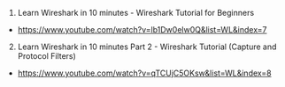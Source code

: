 1. Learn Wireshark in 10 minutes - Wireshark Tutorial for Beginners
- https://www.youtube.com/watch?v=lb1Dw0elw0Q&list=WL&index=7

2. Learn Wireshark in 10 minutes Part 2 - Wireshark Tutorial (Capture and Protocol Filters)
- https://www.youtube.com/watch?v=qTCUjC5OKsw&list=WL&index=8
